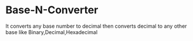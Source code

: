 # Base-N-Converter
It converts any base number to decimal then converts decimal to any other base
like Binary,Decimal,Hexadecimal

